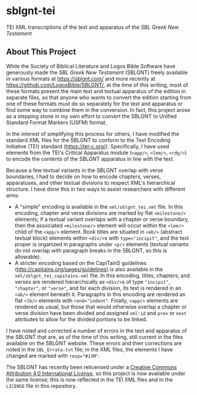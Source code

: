 # sblgnt-tei
TEI XML transcriptions of the text and apparatus of the _SBL Greek New Testament_

## About This Project
While the Society of Biblical Literature and Logos Bible Software have generously made the _SBL Greek New Testament_ (SBLGNT) freely available in various formats at https://sblgnt.com/ and more recently at https://github.com/LogosBible/SBLGNT/, at the time of this writing, most of these formats present the main text and textual apparatus of the edition in separate files, so that anyone who wants to convert the edition starting from one of these formats must do so separately for the text and apparatus or find some way to combine them in the conversion. In fact, this project arose as a stepping stone in my own effort to convert the SBLGNT to Unified Standard Format Markers (USFM) format.

In the interest of simplifying this process for others, I have modified the standard XML files for the SBLGNT to conform to the Text Encoding Initiative (TEI) standard (https://tei-c.org/). Specifically, I have used elements from the TEI's Critical Apparatus module (`<app/>`, `<lem/>`, `<rdg/>`) to encode the contents of the SBLGNT apparatus in line with the text.

Because a few textual variants in the SBLGNT overlap with verse boundaries, I had to decide on how to encode chapters, verses, apparatuses, and other textual divisions to respect XML's hierarchical structure. I have done this in two ways to assist researchers with different aims:
- A "simple" encoding is available in the `xml/sblgnt_tei.xml` file. In this encoding, chapter and verse divisions are marked by flat `<milestone/>` elements; if a textual variant overlaps with a chapter or verse boundary, then the associated `<milestone/>` element will occur within the `<lem/>` child of the `<app/>` element. Book titles are situated in `<ab/>` (abstract textual block) elements within `<div/>`s with `type="incipit"`, and the text proper is organized in paragraphs under `<p/>` elements (textual variants do not overlap with paragraph breaks in the SBLGNT, so this is allowable).
- A stricter encoding based on the CapiTainS guidelines (http://capitains.org/pages/guidelines) is also available in the `xml/sblgnt_tei_capitains.xml` file. In this encoding, titles, chapters, and verses are rendered hierarchically as `<div/>`s of type `"incipit"`, `"chapter"`, or `"verse"`, and for each division, its text is rendered in an `<ab/>` element beneath it. Paragraphs in this encoding are rendered as flat `<lb/>` elements with `rend="indent"`. Finally, `<app/>` elements are rendered as usual, but those that would otherwise overlap a chapter or verse division have been divided and assigned `xml:id` and `prev` or `next` attributes to allow for the divided portions to be linked.

I have noted and corrected a number of errors in the text and apparatus of the SBLGNT that are, as of the time of this writing, still current in the files available on the SBLGNT website. These errors and their corrections are noted in the `SBL_Errata.txt` file; in the XML files, the elements I have changed are marked with `resp="#JJM"`.

The SBLGNT has recently been relicensed under a [Creative Commons Attribution 4.0 International License](https://creativecommons.org/licenses/by/4.0/), so this project is now available under the same license; this is now reflected in the TEI XML files and in the `LICENSE` file in this repository.